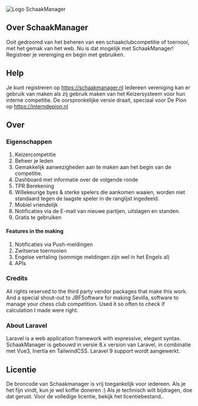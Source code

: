 ![Logo SchaakManager](https://github.com/Frank-L93/KeizerPHP/blob/master/logo_large.png?raw=true)

## Over SchaakManager
<p>Ooit gedroomd van het beheren van een schaakclubcompetitie of toernooi, met het gemak van het web.
Nu is dat mogelijk met SchaakManager! Registreer je vereniging en begin met gebruiken.</p>

## Help
Je kunt registreren op https://schaakmanager.nl
Iedereen vereniging kan er gebruik van maken als zij gebruik maken van het Keizersysteem voor hun interne competitie.
De oorspronkelijke versie draait, speciaal voor De Pion op https://interndepion.nl

## Over
### Eigenschappen
<ol>
<li>Keizercompetitie</li>
<li>Beheer je leden</li>
<li>Gemakkelijk aanwezigheden aan te maken aan het begin van de competitie.</li>
<li>Dashboard met informatie over de volgende ronde</li>
<li>TPR Berekening</li>
<li>Willekeurige byes & sterke spelers die aankomen waaien, worden niet standaard tegen de laagste speler in de ranglijst ingedeeld.</li>
<li>Mobiel vriendelijk</li>
<li>Notificaties via de E-mail van nieuwe partijen, uitslagen en standen.</li>
<li>Gratis te gebruiken</li>
</ol>

#### Features in the making
<ol>
<li>Notificaties via Push-meldingen</li>
<li>Zwitserse toernooien</li>
<li>Engelse vertaling (sommige meldingen zijn wel in het Engels al)</li>
<li>APIs</li>
</ol>

### Credits
All rights reserved to the third party vendor packages that make this work. And a special shout-out to JBFSoftware for making Sevilla, software to manage your chess club competition. Used it so often to check if calculation I made were right.</p>


### About Laravel

Laravel is a web application framework with expressive, elegant syntax.
SchaakManager is gebouwd in versie 8.x version van Laravel, in combinatie met Vue3, Inertia en TailwindCSS. Laravel 9 support wordt aangewerkt.

## Licentie
De broncode van Schaakmanager is vrij toegankelijk voor iedereen. Als je het fijn vindt, kun je wel koffie doneren :)
Als je technisch wilt bijdragen, doe dat gerust. Voor de volledige licentie, bekijk het licentiebestand..
